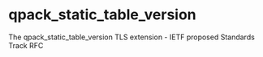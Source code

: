 # qpack_static_table_version
The qpack_static_table_version TLS extension - IETF proposed Standards Track RFC
